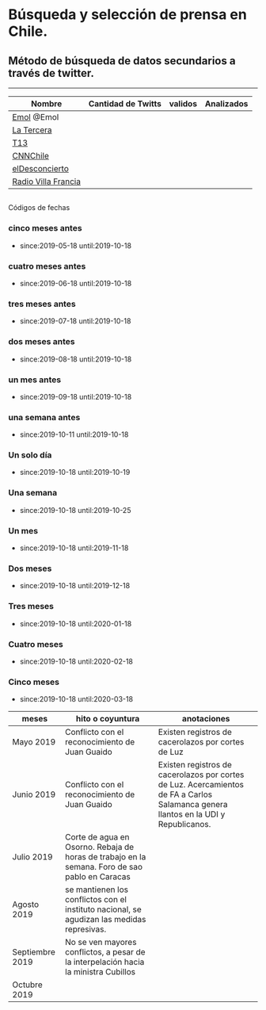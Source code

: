 # Búsqueda y selección de prensa en Chile.
## Método de búsqueda de datos secundarios a través de twitter.
---

|Nombre | Cantidad de Twitts | validos | Analizados |
|---|---|---|---|
|[Emol](https://twitter.com/Emol) @Emol | 
|[La Tercera](https://twitter.com/latercera)|
|[T13](https://twitter.com/T13)|
|[CNNChile](https://twitter.com/CNNChile)
|[elDesconcierto](https://twitter.com/eldesconcierto)
|[Radio Villa Francia](https://twitter.com/rvfradiopopular)

## 
Códigos de fechas
### cinco meses antes
- since:2019-05-18 until:2019-10-18

### cuatro meses antes
- since:2019-06-18 until:2019-10-18

### tres meses antes
- since:2019-07-18 until:2019-10-18

### dos meses antes
- since:2019-08-18 until:2019-10-18

### un mes antes
- since:2019-09-18 until:2019-10-18

### una semana antes
- since:2019-10-11 until:2019-10-18

### Un solo día
- since:2019-10-18 until:2019-10-19 

### Una semana
- since:2019-10-18 until:2019-10-25

### Un mes
- since:2019-10-18 until:2019-11-18

### Dos meses 
- since:2019-10-18 until:2019-12-18

### Tres meses 
- since:2019-10-18 until:2020-01-18

### Cuatro meses
- since:2019-10-18 until:2020-02-18

### Cinco meses
- since:2019-10-18 until:2020-03-18

| meses | hito o coyuntura | anotaciones |
|---|---|---|
|Mayo 2019| Conflicto con el reconocimiento de Juan Guaido| Existen registros de cacerolazos por cortes de Luz 
|Junio 2019 | Conflicto con el reconocimiento de Juan Guaido |  Existen registros de cacerolazos por cortes de Luz. Acercamientos de FA a Carlos Salamanca genera llantos en la UDI y Republicanos.|
|Julio 2019| Corte de agua en Osorno. Rebaja de horas de trabajo en la semana. Foro de sao pablo en Caracas| 
|Agosto 2019| se mantienen los conflictos con el instituto nacional, se agudizan las medidas represivas.| 
|Septiembre 2019 |No se ven mayores conflictos, a pesar de la interpelación hacia la ministra Cubillos
| Octubre 2019